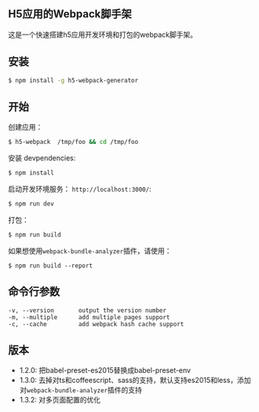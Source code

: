

## H5应用的Webpack脚手架
这是一个快速搭建h5应用开发环境和打包的webpack脚手架。

## 安装

```sh
$ npm install -g h5-webpack-generator
```

## 开始


创建应用：

```bash
$ h5-webpack  /tmp/foo && cd /tmp/foo
```

安装 devpendencies:

```bash
$ npm install
```

启动开发环境服务： `http://localhost:3000/`:

```bash
$ npm run dev
```

打包：
```bash
$ npm run build
```

如果想使用`webpack-bundle-analyzer`插件，请使用：
```
$ npm run build --report
```

## 命令行参数


    -v, --version       output the version number
    -m, --multiple      add multiple pages support
    -c, --cache         add webpack hash cache support

## 版本
* 1.2.0: 把babel-preset-es2015替换成babel-preset-env
* 1.3.0: 去掉对ts和coffeescript、sass的支持，默认支持es2015和less，添加对`webpack-bundle-analyzer`插件的支持
* 1.3.2: 对多页面配置的优化